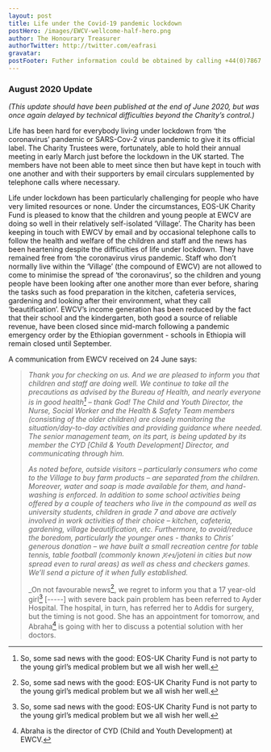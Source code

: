 ```yaml
---
layout: post
title: Life under the Covid-19 pandemic lockdown
postHero: /images/EWCV-wellcome-half-hero.png
author: The Honourary Treasurer
authorTwitter: http://twitter.com/eafrasi
gravatar: 
postFooter: Futher information could be obtained by calling +44(0)7867 727445 or at <a href="mailto:eosukcharityfund@gmail.com">eosukcharityfund@gmail.com</a>
---
```


### August 2020 Update

_(This update should have been published at the end of June 2020, but was once again delayed by technical difficulties beyond the Charity’s control.)_

Life has been hard for everybody living under lockdown from ‘the coronavirus’  pandemic or SARS-Cov-2 virus pandemic to give it its official label. The Charity Trustees were, fortunately, able to hold their annual meeting in early March just before the lockdown in the UK started. The members have not been able to meet since then but have kept in touch with one another and with their supporters by email circulars supplemented by telephone calls where necessary.

Life under lockdown has been particularly challenging for people who have very limited resources or none. Under the circumstances, EOS-UK Charity Fund is pleased to know that the children and young people at EWCV are doing so well in their relatively self-isolated ‘Village’. The Charity has been keeping in touch with EWCV by email and by occasional telephone calls to follow the health and welfare of the children and staff and the news has been heartening despite the difficulties of life under lockdown. They have remained free from ‘the coronavirus virus pandemic. Staff who don’t normally live within the ‘Village’ (the compound of EWCV) are not allowed to come to minimise the spread of  ‘the coronavirus’, so the children and young people have been looking after one another more than ever before, sharing the tasks such as food preparation in the kitchen, cafeteria services, gardening and looking after their environment, what they call ‘beautification’. EWCV’s income generation has been reduced by the fact that their school and the kindergarten, both good a source of reliable revenue, have been closed since mid-march following a pandemic emergency order by the Ethiopian government - schools in Ethiopia will remain closed until September.

A communication from EWCV received on 24 June says:

>_Thank you for checking on us. And we are pleased to inform you that children and staff are doing well. We continue to take all the precautions as advised by the Bureau of Health, and nearly everyone is in good health[^1] – thank God! The Child and Youth Director, the Nurse, Social Worker and the Health & Safety Team members (consisting of the older children) are closely monitoring the situation/day-to-day activities and providing guidance where needed. The senior management team, on its part, is being updated by its member the CYD [Child & Youth Development] Director, and communicating through him._
> 
>_As noted before, outside visitors – particularly consumers who come to the Village to buy farm products – are separated from the children. Moreover, water and soap is made available for them, and hand-washing is enforced. In addition to some school activities being offered by a couple of teachers who live in the compound as well as university students, children in grade 7 and above are actively involved in work activities of their choice – kitchen, cafeteria, gardening, village beautification, etc. 
Furthermore, to avoid/reduce the boredom, particularly the younger ones -  thanks to Chris’ generous donation – we have built a small recreation centre for table tennis, table football (commonly known ጆተኒ/joteni in cities but now spread even to rural areas) as well as chess and checkers games. We’ll send a picture of it when fully established._
>
>_On not favourable news[^1], we regret to inform you that a 17 year-old girl[^1] [-----] with severe back pain problem has been referred to Ayder Hospital. The hospital, in turn, has referred her to Addis for surgery, but the timing is not good. She has an appointment for tomorrow, and Abraha[^2] is going with her to discuss a potential solution with her doctors.


[^1]: So, some sad news with the good: EOS-UK Charity Fund is not party to the young girl’s medical problem but we all wish her well.
[^2]: Abraha is the director of CYD (Child and Youth Development) at EWCV.
